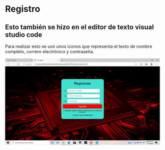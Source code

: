 Registro
========


Esto también se hizo en el editor de texto visual studio code
---------------------------------------------------------------


Para realizar esto se usó unos iconos que representa el texto de nombre completo, correro electrónico y contraseña.


![registro](https://github.com/JasamSM/Registro/blob/master/registro.png)
